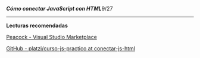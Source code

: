 ***Cómo conectar JavaScript con HTML***9/27

----------------------------------------------------------------

**Lecturas recomendadas**

[Peacock - Visual Studio Marketplace](https://marketplace.visualstudio.com/items?itemName=johnpapa.vscode-peacock)

[GitHub - platzi/curso-js-practico at conectar-js-html](https://github.com/platzi/curso-js-practico/tree/conectar-js-html)
